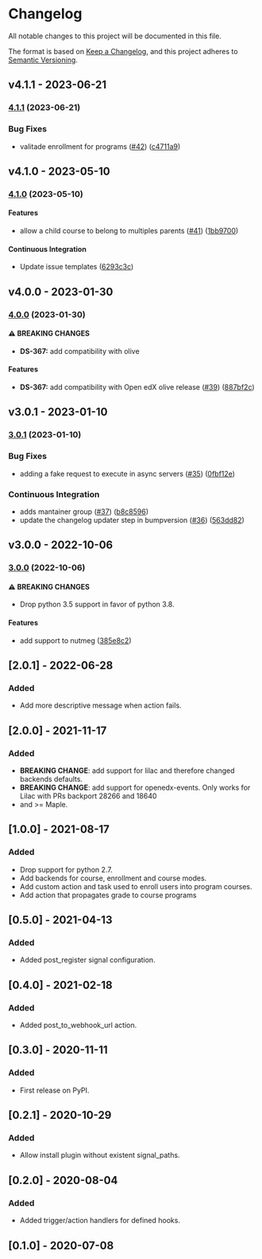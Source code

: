 # Changelog

All notable changes to this project will be documented in this file.

The format is based on [Keep a Changelog](https://keepachangelog.com/en/1.0.0/),
and this project adheres to [Semantic Versioning](https://semver.org/spec/v2.0.0.html).

## v4.1.1 - 2023-06-21

### [4.1.1](https://github.com/eduNEXT/eox-hooks/compare/v4.1.0...v4.1.1) (2023-06-21)

### Bug Fixes

- valitade enrollment for programs ([#42](https://github.com/eduNEXT/eox-hooks/issues/42)) ([c4711a9](https://github.com/eduNEXT/eox-hooks/commit/c4711a909cc35a83cfede41c4dd466b9eb2c9dd9))

## v4.1.0 - 2023-05-10

### [4.1.0](https://github.com/eduNEXT/eox-hooks/compare/v4.0.0...v4.1.0) (2023-05-10)

#### Features

- allow a child course to belong to multiples parents ([#41](https://github.com/eduNEXT/eox-hooks/issues/41)) ([1bb9700](https://github.com/eduNEXT/eox-hooks/commit/1bb9700cf4bd19e59b2ae0714f567855bfacddad))

#### Continuous Integration

- Update issue templates ([6293c3c](https://github.com/eduNEXT/eox-hooks/commit/6293c3cd03fc79fbeadcc6eaf2d9b05c99cd1931))

## v4.0.0 - 2023-01-30

### [4.0.0](https://github.com/eduNEXT/eox-hooks/compare/v3.0.1...v4.0.0) (2023-01-30)

#### ⚠ BREAKING CHANGES

- **DS-367:** add compatibility with olive

#### Features

- **DS-367:** add compatibility with Open edX olive release ([#39](https://github.com/eduNEXT/eox-hooks/issues/39)) ([887bf2c](https://github.com/eduNEXT/eox-hooks/commit/887bf2c20dc66680f200cf1d385e2473240bd954))

## v3.0.1 - 2023-01-10

### [3.0.1](https://github.com/eduNEXT/eox-hooks/compare/v3.0.0...v3.0.1) (2023-01-10)

### Bug Fixes

- adding a fake request to execute in async servers ([#35](https://github.com/eduNEXT/eox-hooks/issues/35)) ([0fbf12e](https://github.com/eduNEXT/eox-hooks/commit/0fbf12e6ee331eef764e3b802db38cd5c786380a))

### Continuous Integration

- adds mantainer group ([#37](https://github.com/eduNEXT/eox-hooks/issues/37)) ([b8c8596](https://github.com/eduNEXT/eox-hooks/commit/b8c859638ea2cb68803f2a7a715811a0abb7e40a))
- update the changelog updater step in bumpversion ([#36](https://github.com/eduNEXT/eox-hooks/issues/36)) ([563dd82](https://github.com/eduNEXT/eox-hooks/commit/563dd825228495170ebdd90b0ce0f752bc1f2291))

## v3.0.0 - 2022-10-06

### [3.0.0](https://github.com/eduNEXT/eox-hooks/compare/v2.0.1...v3.0.0) (2022-10-06)

#### ⚠ BREAKING CHANGES

- Drop python 3.5 support in favor of python 3.8.

#### Features

- add support to nutmeg ([385e8c2](https://github.com/eduNEXT/eox-hooks/commit/385e8c2ca987185d42f4a079be7e043e4fdb238b))

## [2.0.1] - 2022-06-28

### Added

- Add more descriptive message when action fails.

## [2.0.0] - 2021-11-17

### Added

- **BREAKING CHANGE**: add support for lilac and therefore changed backends defaults.
- **BREAKING CHANGE**: add support for openedx-events. Only works for Lilac with PRs backport 28266 and 18640
- and >= Maple.

## [1.0.0] - 2021-08-17

### Added

- Drop support for python 2.7.
- Add backends for course, enrollment and course modes.
- Add custom action and task used to enroll users into program courses.
- Add action that propagates grade to course programs

## [0.5.0] - 2021-04-13

### Added

- Added post_register signal configuration.

## [0.4.0] - 2021-02-18

### Added

- Added post_to_webhook_url action.

## [0.3.0] - 2020-11-11

### Added

- First release on PyPI.

## [0.2.1] - 2020-10-29

### Added

- Allow install plugin without existent signal_paths.

## [0.2.0] - 2020-08-04

### Added

- Added trigger/action handlers for defined hooks.

## [0.1.0] - 2020-07-08
